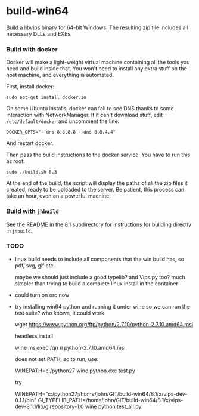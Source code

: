 # build-win64

Build a libvips binary for 64-bit Windows. The resulting zip file includes all
necessary DLLs and EXEs.

### Build with docker

Docker will make a light-weight virtual machine containing all the
tools you need and build inside that. You won't need to install any
extra stuff on the host machine, and everything is automated.

First, install docker:

```
sudo apt-get install docker.io
```

On some Ubuntu installs, docker can fail to see DNS thanks to some interaction
with NetworkManager. If it can't download stuff, edit `/etc/default/docker`
and uncomment the line:

```
DOCKER_OPTS="--dns 8.8.8.8 --dns 8.8.4.4"
```

And restart docker.

Then pass the build instructions to the docker service. You have to run
this as root.

```
sudo ./build.sh 8.3
```

At the end of the build, the script will display the paths of all the
zip files it created, ready to be uploaded to the server. Be patient,
this process can take an hour, even on a powerful machine.

### Build with `jhbuild`

See the README in the 8.1 subdirectory for instructions for building
directly in `jhbuild`.

### TODO

- linux build needs to include all components that the win build has, so pdf,
  svg, gif etc. 

  maybe we should just include a good typelib? and Vips.py too? much simpler
  than trying to build a complete linux install in the container

- could turn on orc now

- try installing win64 python and running it under wine so we can run the test
  suite? who knows, it could work

	wget https://www.python.org/ftp/python/2.7.10/python-2.7.10.amd64.msi

  headless install

	wine msiexec /qn /i python-2.7.10.amd64.msi 

  does not set PATH, so to run, use:

	WINEPATH=c:/python27 wine python.exe test.py

  try

	WINEPATH="c:/python27;/home/john/GIT/build-win64/8.1/x/vips-dev-8.1.1/bin" GI_TYPELIB_PATH=/home/john/GIT/build-win64/8.1/x/vips-dev-8.1.1/lib/girepository-1.0 wine python test_all.py



